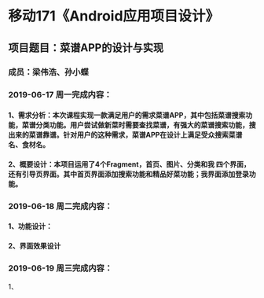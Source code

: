 # 移动171《Android应用项目设计》
## 项目题目：菜谱APP的设计与实现
### 成员：梁伟浩、孙小蝶

### 2019-06-17 周一完成内容：
#### 1、需求分析：本次课程实现一款满足用户的需求菜谱APP，其中包括菜谱搜索功能，菜谱分类功能。用户尝试做新菜时需要查找菜谱，有强大的菜谱搜索功能，搜出来的菜谱靠谱。针对用户的这种需求，菜谱APP在设计上满足受众搜索菜谱名、食材名。
#### 2、概要设计：本项目运用了4个Fragment，首页、图片、分类和我 四个界面，还有引导页界面。其中首页界面添加搜索功能和精品好菜功能；我界面添加登录功能。


### 2019-06-18 周二完成内容：
#### 1、功能设计：
#### 2、界面效果设计


### 2019-06-19 周三完成内容：
1、  



